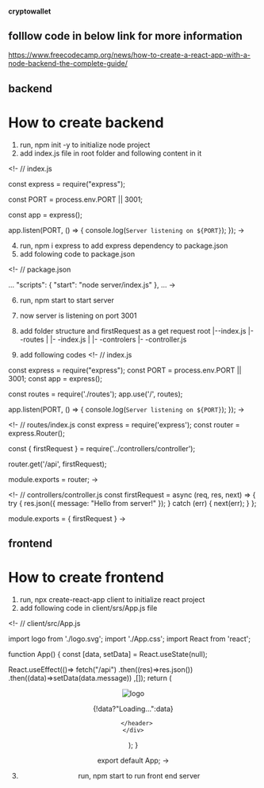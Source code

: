 #### cryptowallet

## folllow code in below link for more information
https://www.freecodecamp.org/news/how-to-create-a-react-app-with-a-node-backend-the-complete-guide/

## backend
# How to create backend
1) run, npm init -y to initialize node project
2) add index.js file in root folder and following content in it

<!-
// index.js

const express = require("express");

const PORT = process.env.PORT || 3001;

const app = express();

app.listen(PORT, () => {
  console.log(`Server listening on ${PORT}`);
}); 
->

4) run, npm i express to add express dependency to package.json
5) add folowing code to package.json

<!-
// package.json

...
"scripts": {
  "start": "node server/index.js"
},
... 
->

6) run, npm start to start server
7) now server is listening on port 3001

8) add folder structure and firstRequest as a  get request
root
  |--index.js
  |- -routes
  |      |- -index.js
  |
  |- -controlers
          |- -controller.js

9) add following codes
<!-
// index.js

const express = require("express");
const PORT = process.env.PORT || 3001;
const app = express();

const routes = require('./routes');
app.use('/', routes);

app.listen(PORT, () => {
  console.log(`Server listening on ${PORT}`);
}); 
->

<!-
// routes/index.js
const express = require('express');
const router = express.Router();

const { firstRequest } = require('../controllers/controller');

router.get('/api', firstRequest);

module.exports = router; 
->

<!-
// controllers/controller.js
const firstRequest = async (req, res, next) => {
    try {
        res.json({ message: "Hello from server!" });
    } catch (err) {
        next(err);
    }
};

module.exports = {
    firstRequest
} 
->


## frontend
# How to create frontend
1) run, npx create-react-app client to initialize react project
2) add following code in client/srs/App.js file

<!- 
// client/src/App.js

import logo from './logo.svg';
import './App.css';
import React from 'react';

function App() {
  const [data, setData] = React.useState(null);

  React.useEffect(()=> 
    fetch("/api")
      .then((res)=>res.json())
      .then((data)=>setData(data.message))
  ,[]);
  return (
    <div className="App">
      <header className="App-header">
        <img src={logo} className="App-logo" alt="logo" />
        <p>
          {!data?"Loading...":data}
        </p>
        
      </header>
    </div>
  );
}

export default App; 
->

3) run, npm start to run front end server
